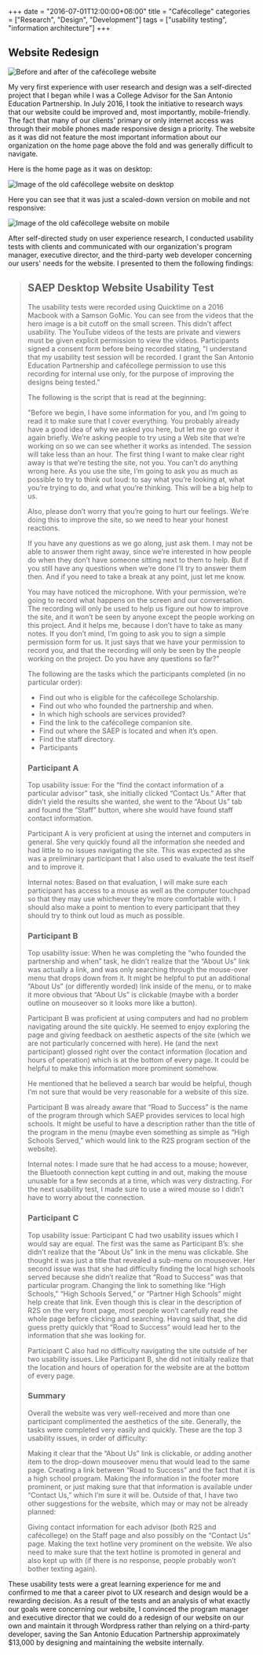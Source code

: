 +++
date = "2016-07-01T12:00:00+06:00"
title = "Cafécollege"
categories = ["Research", "Design", "Development"]
tags = ["usability testing", "information architecture"]
+++
## Website Redesign

![Before and after of the cafécollege website](/img/cafecollege1.png "Cafécollege Website, Before and After")

My very first experience with user research and design was a self-directed project that I began while I was a College Advisor for the San Antonio Education Partnership. In July 2016, I took the initiative to research ways that our website could be improved and, most importantly, mobile-friendly. The fact that many of our clients' primary or only internet access was through their mobile phones made responsive design a priority. The website as it was did not feature the most important information about our organization on the home page above the fold and was generally difficult to navigate.

Here is the home page as it was on desktop:

![Image of the old cafécollege website on desktop](/img/cafecollege2.jpg "Previous Cafécollege Website on Desktop")

Here you can see that it was just a scaled-down version on mobile and not responsive:

![Image of the old cafécollege website on mobile](/img/cafecollege3.jpg "Previous Cafécollege Website on Mobile")

After self-directed study on user experience research, I conducted usability tests with clients and communicated with our organization's program manager, executive director, and the third-party web developer concerning our users' needs for the website. I presented to them the following findings:

> ## SAEP Desktop Website Usability Test
>
> The usability tests were recorded using Quicktime on a 2016 Macbook with a Samson GoMic. You can see from the videos that the hero image is a bit cutoff on the small screen. This didn’t affect usability. The YouTube videos of the tests are private and viewers must be given explicit permission to view the videos. Participants signed a consent form before being recorded stating, "I understand that my usability test session will be recorded. I grant the San Antonio Education Partnership and cafécollege permission to use this recording for internal use only, for the purpose of improving the designs being tested."
>
> The following is the script that is read at the beginning:
>
> "Before we begin, I have some information for you, and I’m going to read it to make sure that I cover everything. You probably already have a good idea of why we asked you here, but let me go over it again briefly. We’re asking people to try using a Web site that we’re working on so we can see whether it works as intended. The session will take less than an hour. The first thing I want to make clear right away is that we’re testing the site, not you. You can’t do anything wrong here. As you use the site, I’m going to ask you as much as possible to try to think out loud: to say what you’re looking at, what you’re trying to do, and what you’re thinking. This will be a big help to us.
>
> Also, please don’t worry that you’re going to hurt our feelings. We’re doing this to improve the site, so we need to hear your honest reactions.
>
>
> If you have any questions as we go along, just ask them. I may not be able to answer them right away, since we’re interested in how people do when they don’t have someone sitting next to them to help. But if you still have any questions when we’re done I’ll try to answer them then. And if you need to take a break at any point, just let me know.
>
> You may have noticed the microphone. With your permission, we’re going to record what happens on the screen and our conversation. The recording will only be used to help us figure out how to improve the site, and it won’t be seen by anyone except the people working on this project. And it helps me, because I don’t have to take as many notes. If you don’t mind, I’m going to ask you to sign a simple permission form for us. It just says that we have your permission to record you, and that the recording will only be seen by the people working on the project. Do you have any questions so far?"
>
> The following are the tasks which the participants completed (in no particular order):
>
> * Find out who is eligible for the cafécollege Scholarship.
> * Find out who who founded the partnership and when.
> * In which high schools are services provided?
> * Find the link to the cafécollege companion site.
> * Find out where the SAEP is located and when it’s open.
> * Find the staff directory.
> * Participants
>
> ### Participant A
>
> Top usability issue: For the “find the contact information of a particular advisor” task, she initially clicked “Contact Us.” After that didn’t yield the results she wanted, she went to the “About Us” tab and found the “Staff” button, where she would have found staff contact information.
>
> Participant A is very proficient at using the internet and computers in general. She very quickly found all the information she needed and had little to no issues navigating the site. This was expected as she was a preliminary participant that I also used to evaluate the test itself and to improve it.
>
> Internal notes: Based on that evaluation, I will make sure each participant has access to a mouse as well as the computer touchpad so that they may use whichever they’re more comfortable with. I should also make a point to mention to every participant that they should try to think out loud as much as possible.
>
> ### Participant B
>
> Top usability issue: When he was completing the “who founded the partnership and when” task, he didn’t realize that the “About Us” link was actually a link, and was only searching through the mouse-over menu that drops down from it. It might be helpful to put an additional “About Us” (or differently worded) link inside of the menu, or to make it more obvious that “About Us” is clickable (maybe with a border outline on mouseover so it looks more like a button).
>
> Participant B was proficient at using computers and had no problem navigating around the site quickly. He seemed to enjoy exploring the page and giving feedback on aesthetic aspects of the site (which we are not particularly concerned with here). He (and the next participant) glossed right over the contact information (location and hours of operation) which is at the bottom of every page. It could be helpful to make this information more prominent somehow.
>
> He mentioned that he believed a search bar would be helpful, though I’m not sure that would be very reasonable for a website of this size.
>
> Participant B was already aware that “Road to Success” is the name of the program through which SAEP provides services to local high schools. It might be useful to have a description rather than the title of the program in the menu (maybe even something as simple as “High Schools Served,” which would link to the R2S program section of the website).
>
> Internal notes: I made sure that he had access to a mouse; however, the Bluetooth connection kept cutting in and out, making the mouse unusable for a few seconds at a time, which was very distracting. For the next usability test, I made sure to use a wired mouse so I didn’t have to worry about the connection.
>
> ### Participant C
>
> Top usability issue: Participant C had two usability issues which I would say are equal. The first was the same as Participant B’s: she didn’t realize that the “About Us” link in the menu was clickable. She thought it was just a title that revealed a sub-menu on mouseover. Her second issue was that she had difficulty finding the local high schools served because she didn’t realize that “Road to Success” was that particular program. Changing the link to something like “High Schools,” “High Schools Served,” or “Partner High Schools” might help create that link. Even though this is clear in the description of R2S on the very front page, most people won’t carefully read the whole page before clicking and searching. Having said that, she did guess pretty quickly that “Road to Success” would lead her to the information that she was looking for.
>
> Participant C also had no difficulty navigating the site outside of her two usability issues. Like Participant B, she did not initially realize that the location and hours of operation for the website are at the bottom of every page.
>
> ### Summary
>
> Overall the website was very well-received and more than one participant complimented the aesthetics of the site. Generally, the tasks were completed very easily and quickly. These are the top 3 usability issues, in order of difficulty:
>
> Making it clear that the “About Us” link is clickable, or adding another item to the drop-down mouseover menu that would lead to the same page.
> Creating a link between “Road to Success” and the fact that it is a high school program.
> Making the information in the footer more prominent, or just making sure that that information is available under “Contact Us,” which I’m sure it will be.
> Outside of that, I have two other suggestions for the website, which may or may not be already planned:
>
> Giving contact information for each advisor (both R2S and cafécollege) on the Staff page and also possibly on the “Contact Us” page.
> Making the text hotline very prominent on the website. We also need to make sure that the text hotline is promoted in general and also kept up with (if there is no response, people probably won’t bother texting again).

These usability tests were a great learning experience for me and confirmed to me that a career pivot to UX research and design would be a rewarding decision. As a result of the tests and an analysis of what exactly our goals were concerning our website, I convinced the program manager and executive director that we could do a redesign of our website on our own and maintain it through Wordpress rather than relying on a third-party developer, saving the San Antonio Education Partnership approximately $13,000 by designing and maintaining the website internally.
